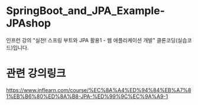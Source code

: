 # SpringBoot_and_JPA_Example-JPAshop
인프런 강의 "실전! 스프링 부트와 JPA 활용1 - 웹 애플리케이션 개발" 클론코딩(실습코드)입니다.

# 관련 강의링크
https://www.inflearn.com/course/%EC%8A%A4%ED%94%84%EB%A7%81%EB%B6%80%ED%8A%B8-JPA-%ED%99%9C%EC%9A%A9-1
